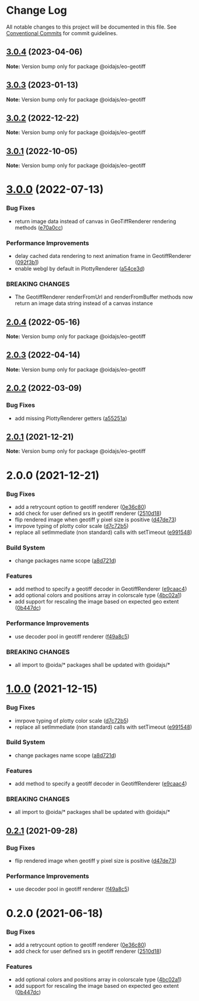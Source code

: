 # Change Log

All notable changes to this project will be documented in this file.
See [Conventional Commits](https://conventionalcommits.org) for commit guidelines.

## [3.0.4](https://github.com/cgi-italy/oida/compare/@oidajs/eo-geotiff@3.0.3...@oidajs/eo-geotiff@3.0.4) (2023-04-06)

**Note:** Version bump only for package @oidajs/eo-geotiff

## [3.0.3](https://github.com/cgi-italy/oida/compare/@oidajs/eo-geotiff@3.0.2...@oidajs/eo-geotiff@3.0.3) (2023-01-13)

**Note:** Version bump only for package @oidajs/eo-geotiff

## [3.0.2](https://github.com/cgi-italy/oida/compare/@oidajs/eo-geotiff@3.0.1...@oidajs/eo-geotiff@3.0.2) (2022-12-22)

**Note:** Version bump only for package @oidajs/eo-geotiff

## [3.0.1](https://github.com/cgi-italy/oida/compare/@oidajs/eo-geotiff@3.0.0...@oidajs/eo-geotiff@3.0.1) (2022-10-05)

**Note:** Version bump only for package @oidajs/eo-geotiff

# [3.0.0](https://github.com/cgi-italy/oida/compare/@oidajs/eo-geotiff@2.0.4...@oidajs/eo-geotiff@3.0.0) (2022-07-13)

### Bug Fixes

- return image data instead of canvas in GeoTiffRenderer rendering methods ([e70a0cc](https://github.com/cgi-italy/oida/commit/e70a0cc28e17a98b96b2d45bac0de766435797b6))

### Performance Improvements

- delay cached data rendering to next animation frame in GeotiffRenderer ([092f3b1](https://github.com/cgi-italy/oida/commit/092f3b18b4abf305b05dd92297d950e282fad1cd))
- enable webgl by default in PlottyRenderer ([a54ce3d](https://github.com/cgi-italy/oida/commit/a54ce3d30f7b32eb238c18bb4f173d10b8c3a2d5))

### BREAKING CHANGES

- The GeotiffRenderer renderFromUrl and renderFromBuffer methods now return an image
  data string instead of a canvas instance

## [2.0.4](https://github.com/cgi-italy/oida/compare/@oidajs/eo-geotiff@2.0.3...@oidajs/eo-geotiff@2.0.4) (2022-05-16)

**Note:** Version bump only for package @oidajs/eo-geotiff

## [2.0.3](https://github.com/cgi-italy/oida/compare/@oidajs/eo-geotiff@2.0.2...@oidajs/eo-geotiff@2.0.3) (2022-04-14)

**Note:** Version bump only for package @oidajs/eo-geotiff

## [2.0.2](https://github.com/cgi-italy/oida/compare/@oidajs/eo-geotiff@2.0.1...@oidajs/eo-geotiff@2.0.2) (2022-03-09)

### Bug Fixes

- add missing PlottyRenderer getters ([a55251a](https://github.com/cgi-italy/oida/commit/a55251affa1df2456e462cf3fe6938541636134a))

## [2.0.1](https://github.com/cgi-italy/oida/compare/@oidajs/eo-geotiff@2.0.0...@oidajs/eo-geotiff@2.0.1) (2021-12-21)

**Note:** Version bump only for package @oidajs/eo-geotiff

# 2.0.0 (2021-12-21)

### Bug Fixes

- add a retrycount option to geotiff renderer ([0e36c80](https://github.com/cgi-italy/oida/commit/0e36c80b34af3de271843819c990191b6ecaa4dc))
- add check for user defined srs in geotiff renderer ([2510d18](https://github.com/cgi-italy/oida/commit/2510d18f0a33188e500d19ca8c7869361b42e2c5))
- flip rendered image when geotiff y pixel size is positive ([d47de73](https://github.com/cgi-italy/oida/commit/d47de73b3f231d905098e4dc49eae131b545ac3b))
- imrpove typing of plotty color scale ([d7c72b5](https://github.com/cgi-italy/oida/commit/d7c72b59cb57b975b097b4f39638d2ae5d2783c1))
- replace all setImmediate (non standard) calls with setTimeout ([e991548](https://github.com/cgi-italy/oida/commit/e9915486859236b2bfa37760ef4508d0f467dc77))

### Build System

- change packages name scope ([a8d721d](https://github.com/cgi-italy/oida/commit/a8d721db395a8a9f9c52808c5318c392096cc2a3))

### Features

- add method to specify a geotiff decoder in GeotiffRenderer ([e9caac4](https://github.com/cgi-italy/oida/commit/e9caac419c366accb0f18049a4b655873899a368))
- add optional colors and positions array in colorscale type ([4bc02a1](https://github.com/cgi-italy/oida/commit/4bc02a1cdb9bddefacd54190c426195885928d3f))
- add support for rescaling the image based on expected geo extent ([0b447dc](https://github.com/cgi-italy/oida/commit/0b447dcb9336a7a42d8a9146601bf73d03e13071))

### Performance Improvements

- use decoder pool in geotiff renderer ([f49a8c5](https://github.com/cgi-italy/oida/commit/f49a8c5c1e927b7591dfd3e256e60c3bdeb18d8a))

### BREAKING CHANGES

- all import to @oida/\* packages shall be updated with @oidajs/\*

# [1.0.0](https://github.com/cgi-italy/oida/compare/@oida/eo-geotiff@0.2.1...@oidajs/eo-geotiff@1.0.0) (2021-12-15)

### Bug Fixes

- imrpove typing of plotty color scale ([d7c72b5](https://github.com/cgi-italy/oida/commit/d7c72b59cb57b975b097b4f39638d2ae5d2783c1))
- replace all setImmediate (non standard) calls with setTimeout ([e991548](https://github.com/cgi-italy/oida/commit/e9915486859236b2bfa37760ef4508d0f467dc77))

### Build System

- change packages name scope ([a8d721d](https://github.com/cgi-italy/oida/commit/a8d721db395a8a9f9c52808c5318c392096cc2a3))

### Features

- add method to specify a geotiff decoder in GeotiffRenderer ([e9caac4](https://github.com/cgi-italy/oida/commit/e9caac419c366accb0f18049a4b655873899a368))

### BREAKING CHANGES

- all import to @oida/\* packages shall be updated with @oidajs/\*

## [0.2.1](https://github.com/cgi-italy/oida/compare/@oida/eo-geotiff@0.2.0...@oida/eo-geotiff@0.2.1) (2021-09-28)

### Bug Fixes

- flip rendered image when geotiff y pixel size is positive ([d47de73](https://github.com/cgi-italy/oida/commit/d47de73b3f231d905098e4dc49eae131b545ac3b))

### Performance Improvements

- use decoder pool in geotiff renderer ([f49a8c5](https://github.com/cgi-italy/oida/commit/f49a8c5c1e927b7591dfd3e256e60c3bdeb18d8a))

# 0.2.0 (2021-06-18)

### Bug Fixes

- add a retrycount option to geotiff renderer ([0e36c80](https://github.com/cgi-italy/oida/commit/0e36c80b34af3de271843819c990191b6ecaa4dc))
- add check for user defined srs in geotiff renderer ([2510d18](https://github.com/cgi-italy/oida/commit/2510d18f0a33188e500d19ca8c7869361b42e2c5))

### Features

- add optional colors and positions array in colorscale type ([4bc02a1](https://github.com/cgi-italy/oida/commit/4bc02a1cdb9bddefacd54190c426195885928d3f))
- add support for rescaling the image based on expected geo extent ([0b447dc](https://github.com/cgi-italy/oida/commit/0b447dcb9336a7a42d8a9146601bf73d03e13071))
